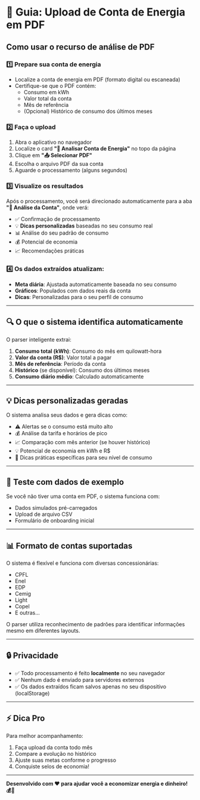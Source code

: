 # 📄 Guia: Upload de Conta de Energia em PDF

## Como usar o recurso de análise de PDF

### 1️⃣ Prepare sua conta de energia
- Localize a conta de energia em PDF (formato digital ou escaneada)
- Certifique-se que o PDF contém:
  - Consumo em kWh
  - Valor total da conta
  - Mês de referência
  - (Opcional) Histórico de consumo dos últimos meses

### 2️⃣ Faça o upload
1. Abra o aplicativo no navegador
2. Localize o card **"📄 Analisar Conta de Energia"** no topo da página
3. Clique em **"📤 Selecionar PDF"**
4. Escolha o arquivo PDF da sua conta
5. Aguarde o processamento (alguns segundos)

### 3️⃣ Visualize os resultados
Após o processamento, você será direcionado automaticamente para a aba **"📄 Análise da Conta"**, onde verá:

- ✅ Confirmação de processamento
- 💡 **Dicas personalizadas** baseadas no seu consumo real
- 📊 Análise do seu padrão de consumo
- 💰 Potencial de economia
- 📈 Recomendações práticas

### 4️⃣ Os dados extraídos atualizam:
- **Meta diária**: Ajustada automaticamente baseada no seu consumo
- **Gráficos**: Populados com dados reais da conta
- **Dicas**: Personalizadas para o seu perfil de consumo

---

## 🔍 O que o sistema identifica automaticamente

O parser inteligente extrai:

1. **Consumo total (kWh)**: Consumo do mês em quilowatt-hora
2. **Valor da conta (R$)**: Valor total a pagar
3. **Mês de referência**: Período da conta
4. **Histórico** (se disponível): Consumo dos últimos meses
5. **Consumo diário médio**: Calculado automaticamente

---

## 💡 Dicas personalizadas geradas

O sistema analisa seus dados e gera dicas como:

- ⚠️ Alertas se o consumo está muito alto
- 💰 Análise da tarifa e horários de pico
- 📈 Comparação com mês anterior (se houver histórico)
- 💡 Potencial de economia em kWh e R$
- 🚿 Dicas práticas específicas para seu nível de consumo

---

## 🧪 Teste com dados de exemplo

Se você não tiver uma conta em PDF, o sistema funciona com:
- Dados simulados pré-carregados
- Upload de arquivo CSV
- Formulário de onboarding inicial

---

## 📊 Formato de contas suportadas

O sistema é flexível e funciona com diversas concessionárias:
- CPFL
- Enel
- EDP
- Cemig
- Light
- Copel
- E outras...

O parser utiliza reconhecimento de padrões para identificar informações mesmo em diferentes layouts.

---

## 🔒 Privacidade

- ✅ Todo processamento é feito **localmente** no seu navegador
- ✅ Nenhum dado é enviado para servidores externos
- ✅ Os dados extraídos ficam salvos apenas no seu dispositivo (localStorage)

---

## ⚡ Dica Pro

Para melhor acompanhamento:
1. Faça upload da conta todo mês
2. Compare a evolução no histórico
3. Ajuste suas metas conforme o progresso
4. Conquiste selos de economia!

---

**Desenvolvido com ❤️ para ajudar você a economizar energia e dinheiro! 💰🌱**

